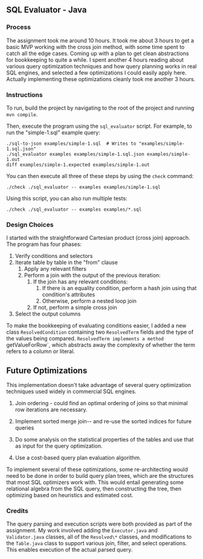 ## SQL Evaluator - Java

### Process
The assignment took me around 10 hours. It took me about 3 hours to get a basic MVP working with the cross
 join method, with some time spent to catch all the edge cases. Coming up with a plan to get clean abstractions
for bookkeeping to quite a while. I spent another 4 hours reading about various query optimization techniques and
how query planning works in real SQL engines, and selected a few optimizations I could easily apply here. Actually
implementing these optimizations cleanly took me another 3 hours.

### Instructions
To run, build the project by navigating to the root of the project and running `mvn compile`.

Then, execute the program using the `sql_evaluator` script. For example, to run the "simple-1.sql" example query:
```
./sql-to-json examples/simple-1.sql  # Writes to "examples/simple-1.sql.json"
./sql_evaluator examples examples/simple-1.sql.json examples/simple-1.out
diff examples/simple-1.expected examples/simple-1.out
```

You can then execute all three of these steps by using the `check` command:

```
./check ./sql_evaluator -- examples examples/simple-1.sql
```

Using this script, you can also run multiple tests:

```
./check ./sql_evaluator -- examples examples/*.sql
```

### Design Choices
I started with the straightforward Cartesian product (cross join) approach. The program has four phases:
1) Verify conditions and selectors
2) Iterate table by table in the "from" clause
    1) Apply any relevant filters
    2) Perform a join with the output of the previous iteration:
        1) If the join has any relevant conditions:
            1) If there is an equality condition, perform a hash join using that condition's attributes
            2) Otherwise, perform a nested loop join
        2) If not, perform a simple cross join
3) Select the output columns

To make the bookkeeping of evaluating conditions easier, I added a new class `ResolvedCondition` containing
two `ResolvedTerm` fields and the type of the values being compared. `ResolvedTerm implements a method `getValueForRow`,
which abstracts away the complexity of whether the term refers to a column or literal.

## Future Optimizations
This implementation doesn't take advantage of several query optimization techniques used widely in commercial SQL engines.

1) Join ordering - could find an optimal ordering of joins so that minimal row iterations are necessary.

2) Implement sorted merge join-- and re-use the sorted indices for future queries

3) Do some analysis on the statistical properties of the tables and use that as input for the query optimization.

4) Use a cost-based query plan evaluation algorithm.

To implement several of these optimizations, some re-architecting would need to be done in order to build query plan
trees, which are the structures that most SQL optimizers work with. This would entail generating some relational
algebra from the SQL query, then constructing the tree, then optimizing based on heuristics and estimated cost.

### Credits
The query parsing and execution scripts were both provided as part of the assignment. My work involved adding the
`Executor.java` and `Validator.java` classes, all of the `Resolved\*` classes, and modifications to the `Table.java`
class to support various join, filter, and select operations. This enables execution of the actual parsed query.
